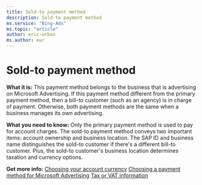 ```yaml
---
title: Sold-to payment method
description: Sold-to payment method
ms.service: "Bing-Ads"
ms.topic: "article"
author: eric-urban
ms.author: eur
---
```


# Sold-to payment method

**What it is:** This payment method belongs to the business that is advertising on Microsoft Advertising. If this payment method different from the primary payment method, then a bill-to customer (such as an agency) is in charge of payment. Otherwise, both payment methods are the same when a business manages its own advertising.

**What you need to know:** Only the primary payment method is used to pay for account charges. The sold-to payment method conveys two important items: account ownership and business location. The SAP ID and business name distinguishes the sold-to customer if there's a different bill-to customer. Plus, the sold-to customer's business location determines taxation and currency options.

**Get more info:**         [Choosing your account currency](../hlp_BA_CONC_Currency.md)         [Choosing a payment method for Microsoft Advertising](../hlp_BA_CONC_PaymentMethodsV2.md)         [Tax or VAT information](../hlp_BA_CONC_TaxVATInfo.md)


